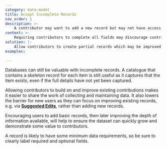 ```yaml
---
category: data-model
title: Accept Incomplete Records
nav_order: 1
description: >-
    A contributor may want to add a new record but may not have access to all of the information required to create a complete record.
context: >-
    Requiring contributors to complete all fields may discourage contributions if they don’t have access to all of the necessary data. If forced to complete all fields, users may submit inaccurate data.
solution: |-
    Allow contributors to create partial records which may be improved by other contributors at a later time.
examples:
    
---
```


Databases can still be valuable with incomplete records. A catalogue that contains a skeleton record for each item is still useful as it captures that the item exists, even if the full details have not yet been captured.

Allowing contributors to build on and improve existing contributions makes it easier to share the work of collecting and maintaining data. It also lowers the barrier for new users as they can focus on improving existing records, e.g. via **[Suggested Edits](/patterns/encouraging-contributions/suggested-edits)**, rather than adding new records.

Encouraging users to add basic records, then later improving the depth of information available, will help to ensure the dataset can quickly grow and demonstrate some value to contributors.

A record is likely to have some minimum data requirements, so be sure to clearly label required and optional fields.
